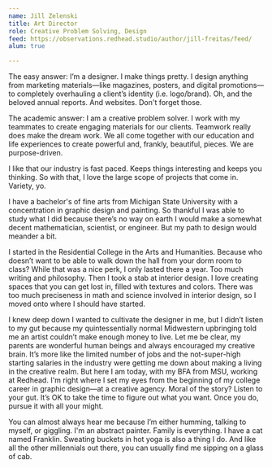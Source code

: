 ```yaml
---
name: Jill Zelenski
title: Art Director
role: Creative Problem Solving, Design
feed: https://observations.redhead.studio/author/jill-freitas/feed/
alum: true

---
```


The easy answer: I’m a designer. I make things pretty. I design anything from marketing materials—like magazines, posters, and digital promotions—to completely overhauling a client’s identity (i.e. logo/brand). Oh, and the beloved annual reports. And websites. Don't forget those. 

The academic answer: I am a creative problem solver. I work with my teammates to create engaging materials for our clients. Teamwork really does make the dream work. We all come together with our education and life experiences to create powerful and, frankly, beautiful, pieces. We are purpose-driven.

I like that our industry is fast paced. Keeps things interesting and keeps you thinking. So with that, I love the large scope of projects that come in. Variety, yo.

I have a bachelor's of fine arts from Michigan State University with a concentration in graphic design and painting. So thankful I was able to study what I did because there’s no way on earth I would make a somewhat decent mathematician, scientist, or engineer. But my path to design would meander a bit. 

I started in the Residential College in the Arts and Humanities. Because who doesn’t want to be able to walk down the hall from your dorm room to class? While that was a nice perk, I only lasted there a year. Too much writing and philosophy. Then I took a stab at interior design. I love creating spaces that you can get lost in, filled with textures and colors. There was too much preciseness in math and science involved in interior design, so I moved onto where I should have started.

I knew deep down I wanted to cultivate the designer in me, but I didn’t listen to my gut because my quintessentially normal Midwestern upbringing told me an artist couldn’t make enough money to live. Let me be clear, my parents are wonderful human beings and always encouraged my creative brain. It’s more like the limited number of jobs and the not-super-high starting salaries in the industry were getting me down about making a living in the creative realm. But here I am today, with my BFA from MSU, working at Redhead. I'm right where I set my eyes from the beginning of my college career in graphic design—at a creative agency. Moral of the story? Listen to your gut. It’s OK to take the time to figure out what you want. Once you do, pursue it with all your might.

You can almost always hear me because I’m either humming, talking to myself, or giggling. I'm an abstract painter. Family is everything. I have a cat named Franklin. Sweating buckets in hot yoga is also a thing I do. And like all the other millennials out there, you can usually find me sipping on a glass of cab.
